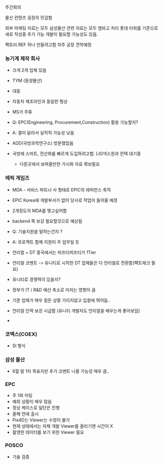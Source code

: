 주간회의

물산 컨텐츠 굉장히 민감함

외부 마케팅 자료는 모두 삼성물산 관련 자료는 모두 엠바고 처리
롯데 타워를 기준으로 새로 작성중
추가 기능 개발이 필요할 가능성도 있음.

팩토리 REF 하나 만들려고함
차주 공장 견학예정


### 농기계 제작 회사 
 - 크게 2개 업체 있음 
 - TYM (동양물산)
 - 대동 
 - 자동차 제조라인과 동일한 형상
 - MS가 주류 

 - Q: EPC(Engineering, Procurement,Construction) 활용 가능할지? 
 - A: 결이 달라서 실직적 가능성 낮음
 - ADD(국방과학연구소) 방문했었음
 - 국방에 스마트, 전산화를 빠르게 도입하려고함. LIG넥스원과 컨택 대기중 
	- 다른곳에서 보여줄만한 가시화 자료 확보필요

### 에픽 게임즈
- MDA - 서비스 파트너 사 형태로 EPIC의 레퍼런스 축적 
- EPIC Korea에 개발부서가 없어 당사로 작업이 들어올 예정
- 2개정도의 MDA를 맺고싶어함
- backend 쪽 보강 필요할것으로 예상됨

- Q: 기술지원을 말하는건지 ?
- A: 프로젝트 함께 지원이 주 업무일 듯
- 언리얼 + DT 중국에서는 피프티피프티가 1Tier
- 언리얼 코멘트 -> 유니티로 시작한 DT 업체들은 다 언리얼로 전환함(팩트체크 필요)
- 유니티로 경쟁력이 있을지? 
- 정부가 IT / R&D 예산 축소로 미치는 영향이 큼
- 기존 업체가 매우 힘든 상황 가리지않고 입찰에 뛰어듬.. 
- 언리얼 인력 보강 시급함 (유니티 개발자도 언리얼을 배우는게 좋아보임)
- 

### 코엑스(COEX)
- SI 형식 

### 삼성 물산
- 6월 말 1차 목표지만 추가 코멘트 나올 가능성 매우 큼..
### EPC
- 주 1회 미팅
- 예외 상황이 매우 많음
- 정상 케이스로 일단은 진행
- 올해 안에 출시 
- Pix4D는 Viewer는 수정이 불가
- 현재 상태에서는 자체 개발 Viewer를 올리기엔 시간이 X 
- 촬영한 데이터를 보기 위한 Viewer 필요

### POSCO

- 기술 검증 